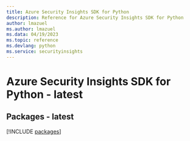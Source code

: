 ```yaml
---
title: Azure Security Insights SDK for Python
description: Reference for Azure Security Insights SDK for Python
author: lmazuel
ms.author: lmazuel
ms.data: 04/19/2023
ms.topic: reference
ms.devlang: python
ms.service: securityinsights
---
```

# Azure Security Insights SDK for Python - latest
## Packages - latest
[!INCLUDE [packages](security-insights-index.md)]
